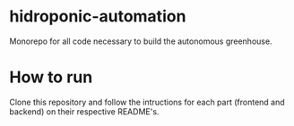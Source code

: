 # hidroponic-automation
Monorepo for all code necessary to build the autonomous greenhouse.

# How to run

Clone this repository and follow the intructions for each part (frontend and backend) on their respective README's.
